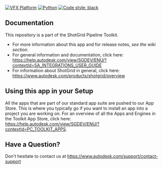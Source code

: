 [![VFX Platform](https://img.shields.io/badge/vfxplatform-2024%20%7C%202023%20%7C%202022%20%7C%202021-blue.svg)](http://www.vfxplatform.com/)
[![Python](https://img.shields.io/badge/python-3.11%20%7C%203.10%20%7C%203.9%20%7C%203.7-blue.svg)](https://www.python.org/)
[![Code style: black](https://img.shields.io/badge/code%20style-black-000000.svg)](https://github.com/psf/black)

## Documentation
This repository is a part of the ShotGrid Pipeline Toolkit.

- For more information about this app and for release notes, *see the wiki section*.
- For general information and documentation, click here: https://help.autodesk.com/view/SGDEV/ENU/?contextId=SA_INTEGRATIONS_USER_GUIDE
- For information about ShotGrid in general, click here: https://www.autodesk.com/products/shotgrid/overview

## Using this app in your Setup
All the apps that are part of our standard app suite are pushed to our App Store.
This is where you typically go if you want to install an app into a project you are
working on. For an overview of all the Apps and Engines in the Toolkit App Store,
click here: https://help.autodesk.com/view/SGDEV/ENU/?contextId=PC_TOOLKIT_APPS.

## Have a Question?
Don't hesitate to contact us at https://www.autodesk.com/support/contact-support
